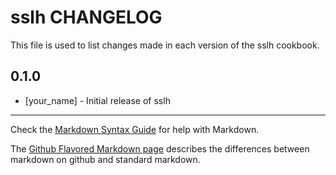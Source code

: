 sslh CHANGELOG
==============

This file is used to list changes made in each version of the sslh cookbook.

0.1.0
-----
- [your_name] - Initial release of sslh

- - -
Check the [Markdown Syntax Guide](http://daringfireball.net/projects/markdown/syntax) for help with Markdown.

The [Github Flavored Markdown page](http://github.github.com/github-flavored-markdown/) describes the differences between markdown on github and standard markdown.
